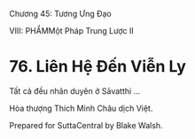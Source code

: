  

Chương 45: Tương Ưng Ðạo

VIII: PHẨMMột Pháp Trung Lược II

# 76\. Liên Hệ Ðến Viễn Ly

Tất cả đều nhân duyên ở Sāvatthi …

Hòa thượng Thích Minh Châu dịch Việt.

Prepared for SuttaCentral by Blake Walsh.